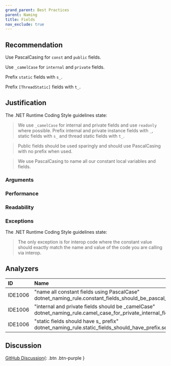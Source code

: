 ```yaml
---
grand_parent: Best Practices
parent: Naming
title: Fields
nav_exclude: true
---
```


## Recommendation

Use PascalCasing for `const` and `public` fields.

Use `_camelCase` for `internal` and `private` fields.

Prefix `static` fields with `s_`.

Prefix `[ThreadStatic]` fields with `t_`.

## Justification

The .NET Runtime Coding Style guidelines state:

> We use `_camelCase` for internal and private fields and use `readonly` where possible. Prefix internal and private instance fields with `_`, static fields with `s_` and thread static fields with `t_`.

> Public fields should be used sparingly and should use PascalCasing with no prefix when used.

> We use PascalCasing to name all our constant local variables and fields.

### Arguments

### Performance

### Readability

### Exceptions

The .NET Runtime Coding Style guidelines state:

> The only exception is for interop code where the constant value should exactly match the name and value of the code you are calling via interop.

## Analyzers

| ID | Name | Value
|:-|:-|:-|
| IDE1006 | "name all constant fields using PascalCase"<br>dotnet_naming_rule.constant_fields_should_be_pascal_case.severity | suggestion |
| IDE1006 | "internal and private fields should be _camelCase"<br>dotnet_naming_rule.camel_case_for_private_internal_fields.severity | suggestion |
| IDE1006 | "static fields should have s_ prefix"<br>dotnet_naming_rule.static_fields_should_have_prefix.severity | suggestion |

## Discussion

[GitHub Discussion](){: .btn .btn-purple }

